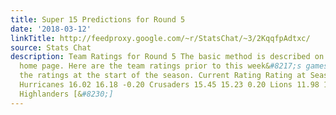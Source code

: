 ```yaml
---
title: Super 15 Predictions for Round 5
date: '2018-03-12'
linkTitle: http://feedproxy.google.com/~r/StatsChat/~3/2KqqfpAdtxc/
source: Stats Chat
description: Team Ratings for Round 5 The basic method is described on my Department
  home page. Here are the team ratings prior to this week&#8217;s games, along with
  the ratings at the start of the season. Current Rating Rating at Season Start Difference
  Hurricanes 16.02 16.18 -0.20 Crusaders 15.45 15.23 0.20 Lions 11.98 13.81 -1.80
  Highlanders [&#8230;]
---
```

